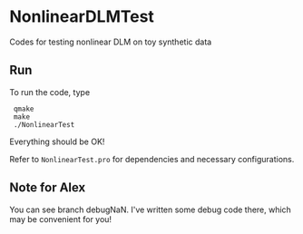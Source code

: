 # NonlinearDLMTest
Codes for testing nonlinear DLM on toy synthetic data
## Run
To run the code, type

     qmake
     make
     ./NonlinearTest
     
Everything should be OK!

Refer to `NonlinearTest.pro` for dependencies and necessary configurations.

## Note for Alex
You can see branch debugNaN. I've written some debug code there, which may be convenient for you!
